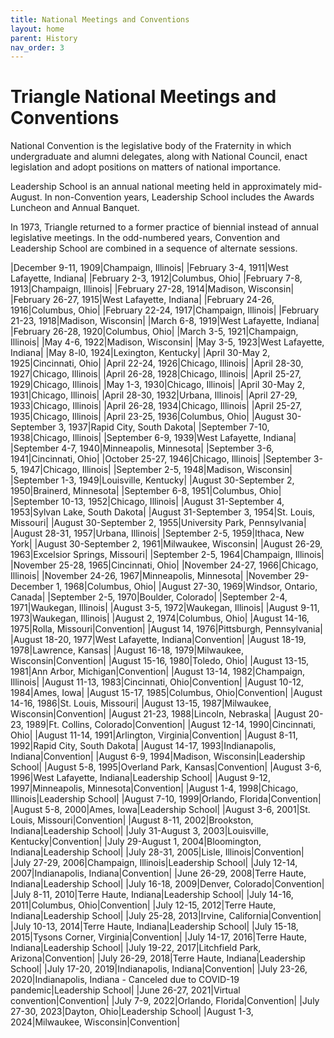 ```yaml
---
title: National Meetings and Conventions
layout: home
parent: History
nav_order: 3
---
```

# Triangle National Meetings and Conventions

National Convention is the legislative body of the Fraternity in which
undergraduate and alumni delegates, along with National Council, enact
legislation and adopt positions on matters of national importance.

Leadership School is an annual national meeting held in approximately
mid-August.  In non-Convention years, Leadership School includes the
Awards Luncheon and Annual Banquet.

In 1973, Triangle returned to a former practice of biennial instead of
annual legislative meetings.  In the odd-numbered years, Convention and
Leadership School are combined in a sequence of alternate sessions.

|December 9-11, 1909|Champaign, Illinois|
|February 3-4, 1911|West Lafayette, Indiana|
|February 2-3, 1912|Columbus, Ohio|
|February 7-8, 1913|Champaign, Illinois|
|February 27-28, 1914|Madison, Wisconsin|
|February 26-27, 1915|West Lafayette, Indiana|
|February 24-26, 1916|Columbus, Ohio|
|February 22-24, 1917|Champaign, Illinois|
|February 21-23, 1918|Madison, Wisconsin|
|March 6-8, 1919|West Lafayette, Indiana|
|February 26-28, 1920|Columbus, Ohio|
|March 3-5, 1921|Champaign, Illinois|
|May 4-6, 1922|Madison, Wisconsin|
|May 3-5, 1923|West Lafayette, Indiana|
|May 8-l0, 1924|Lexington, Kentucky|
|April 30-May 2, 1925|Cincinnati, Ohio|
|April 22-24, 1926|Chicago, Illinois|
|April 28-30, 1927|Chicago, Illinois|
|April 26-28, 1928|Chicago, Illinois|
|April 25-27, 1929|Chicago, Illinois|
|May 1-3, 1930|Chicago, Illinois|
|April 30-May 2, 1931|Chicago, Illinois|
|April 28-30, 1932|Urbana, Illinois|
|April 27-29, 1933|Chicago, Illinois|
|April 26-28, 1934|Chicago, Illinois|
|April 25-27, 1935|Chicago, Illinois|
|April 23-25, 1936|Columbus, Ohio|
|August 30-September 3, 1937|Rapid City, South Dakota|
|September 7-10, 1938|Chicago, Illinois|
|September 6-9, 1939|West Lafayette, Indiana|
|September 4-7, 1940|Minneapolis, Minnesota|
|September 3-6, 1941|Cincinnati, Ohio|
|October 25-27, 1946|Chicago, Illinois|
|September 3-5, 1947|Chicago, Illinois|
|September 2-5, 1948|Madison, Wisconsin|
|September 1-3, 1949|Louisville, Kentucky|
|August 30-September 2, 1950|Brainerd, Minnesota|
|September 6-8, 1951|Columbus, Ohio|
|September 10-13, 1952|Chicago, Illinois|
|August 31-September 4, 1953|Sylvan Lake, South Dakota|
|August 31-September 3, 1954|St. Louis, Missouri|
|August 30-September 2, 1955|University Park, Pennsylvania|
|August 28-31, 1957|Urbana, Illinois|
|September 2-5, 1959|Ithaca, New York|
|August 30-September 2, 1961|Milwaukee, Wisconsin|
|August 26-29, 1963|Excelsior Springs, Missouri|
|September 2-5, 1964|Champaign, Illinois|
|November 25-28, 1965|Cincinnati, Ohio|
|November 24-27, 1966|Chicago, Illinois|
|November 24-26, 1967|Minneapolis, Minnesota|
|November 29-December 1, 1968|Columbus, Ohio|
|August 27-30, 1969|Windsor, Ontario, Canada|
|September 2-5, 1970|Boulder, Colorado|
|September 2-4, 1971|Waukegan, Illinois|
|August 3-5, 1972|Waukegan, Illinois|
|August 9-11, 1973|Waukegan, Illinois|
|August 2, 1974|Columbus, Ohio|
|August 14-16, 1975|Rolla, Missouri|Convention|
|August 14, 1976|Pittsburgh, Pennsylvania|
|August 18-20, 1977|West Lafayette, Indiana|Convention|
|August 18-19, 1978|Lawrence, Kansas|
|August 16-18, 1979|Milwaukee, Wisconsin|Convention|
|August 15-16, 1980|Toledo, Ohio|
|August 13-15, 1981|Ann Arbor, Michigan|Convention|
|August 13-14, 1982|Champaign, Illinois|
|August 11-13, 1983|Cincinnati, Ohio|Convention|
|August 10-12, 1984|Ames, Iowa|
|August 15-17, 1985|Columbus, Ohio|Convention|
|August 14-16, 1986|St. Louis, Missouri|
|August 13-15, 1987|Milwaukee, Wisconsin|Convention|
|August 21-23, 1988|Lincoln, Nebraska|
|August 20-23, 1989|Ft. Collins, Colorado|Convention|
|August 12-14, 1990|Cincinnati, Ohio|
|August 11-14, 1991|Arlington, Virginia|Convention|
|August 8-11, 1992|Rapid City, South Dakota|
|August 14-17, 1993|Indianapolis, Indiana|Convention|
|August 6-9, 1994|Madison, Wisconsin|Leadership School|
|August 5-8, 1995|Overland Park, Kansas|Convention|
|August 3-6, 1996|West Lafayette, Indiana|Leadership School|
|August 9-12, 1997|Minneapolis, Minnesota|Convention|
|August 1-4, 1998|Chicago, Illinois|Leadership School|
|August 7-10, 1999|Orlando, Florida|Convention|
|August 5-8, 2000|Ames, Iowa|Leadership School|
|August 3-6, 2001|St. Louis, Missouri|Convention|
|August 8-11, 2002|Brookston, Indiana|Leadership School|
|July 31-August 3, 2003|Louisville, Kentucky|Convention|
|July 29-August 1, 2004|Bloomington, Indiana|Leadership School|
|July 28-31, 2005|Lisle, Illinois|Convention|
|July 27-29, 2006|Champaign, Illinois|Leadership School|
|July 12-14, 2007|Indianapolis, Indiana|Convention|
|June 26-29, 2008|Terre Haute, Indiana|Leadership School|
|July 16-18, 2009|Denver, Colorado|Convention|
|July 8-11, 2010|Terre Haute, Indiana|Leadership School|
|July 14-16, 2011|Columbus, Ohio|Convention|
|July 12-15, 2012|Terre Haute, Indiana|Leadership School|
|July 25-28, 2013|Irvine, California|Convention|
|July 10-13, 2014|Terre Haute, Indiana|Leadership School|
|July 15-18, 2015|Tysons Corner, Virginia|Convention|
|July 14-17, 2016|Terre Haute, Indiana|Leadership School|
|July 19-22, 2017|Litchfield Park, Arizona|Convention|
|July 26-29, 2018|Terre Haute, Indiana|Leadership School|
|July 17-20, 2019|Indianapolis, Indiana|Convention|
|July 23-26, 2020|Indianapolis, Indiana - Canceled due to COVID-19 pandemic|Leadership School|
|June 26-27, 2021|Virtual convention|Convention|
|July 7-9, 2022|Orlando, Florida|Convention|
|July 27-30, 2023|Dayton, Ohio|Leadership School|
|August 1-3, 2024|Milwaukee, Wisconsin|Convention|


